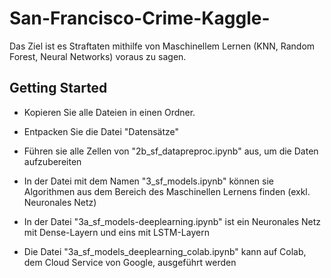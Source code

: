 # San-Francisco-Crime-Kaggle-

Das Ziel ist es Straftaten mithilfe von Maschinellem Lernen (KNN, Random Forest, Neural Networks) voraus zu sagen.

## Getting Started

- Kopieren Sie alle Dateien in einen Ordner.

- Entpacken Sie die Datei "Datensätze"

- Führen sie alle Zellen von "2b_sf_datapreproc.ipynb" aus, um die Daten aufzubereiten

- In der Datei mit dem Namen "3_sf_models.ipynb" können sie Algorithmen aus dem Bereich des Maschinellen Lernens finden (exkl. Neuronales Netz)

- In der Datei "3a_sf_models-deeplearning.ipynb" ist ein Neuronales Netz mit Dense-Layern und eins mit LSTM-Layern

- Die Datei "3a_sf_models_deeplearning_colab.ipynb" kann auf Colab, dem Cloud Service von Google, ausgeführt werden
